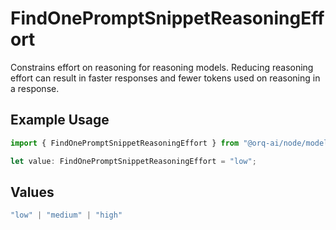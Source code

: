 # FindOnePromptSnippetReasoningEffort

Constrains effort on reasoning for reasoning models. Reducing reasoning effort can result in faster responses and fewer tokens used on reasoning in a response.

## Example Usage

```typescript
import { FindOnePromptSnippetReasoningEffort } from "@orq-ai/node/models/operations";

let value: FindOnePromptSnippetReasoningEffort = "low";
```

## Values

```typescript
"low" | "medium" | "high"
```